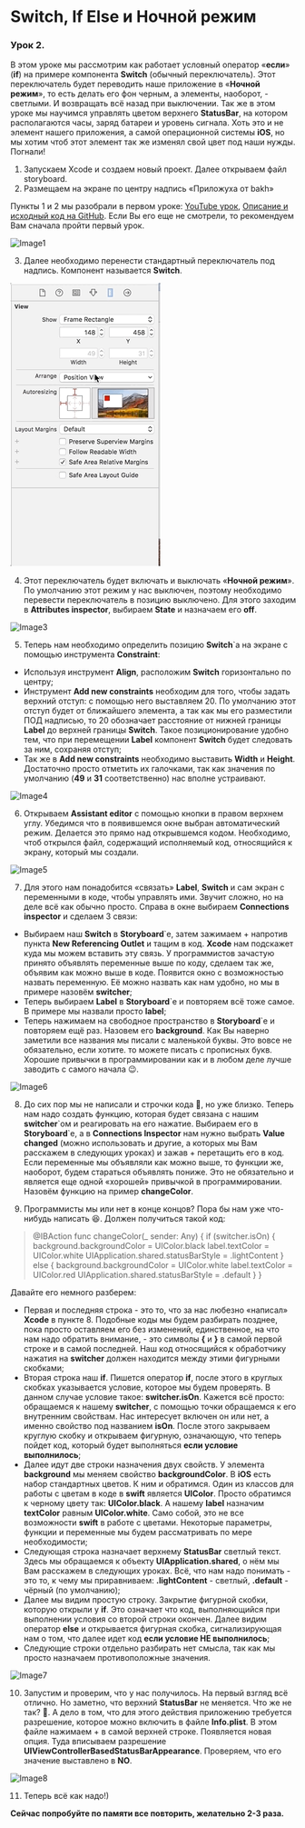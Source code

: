 # Switch, If Else и Ночной режим
### Урок 2.

В этом уроке мы рассмотрим как работает условный оператор «**если**» (**if**) на примере компонента **Switch** (обычный переключатель). Этот переключатель будет переводить наше приложение в «**Ночной режим**», то есть делать его фон черным, а элементы, наоборот, - светлыми. И возвращать всё назад при выключении. Так же в этом уроке мы научимся управлять цветом верхнего **StatusBar**, на котором располагаются часы, заряд батареи и уровень сигнала. Хоть это и не элемент нашего приложения, а самой операционной системы **iOS**, но мы хотим чтоб этот элемент так же изменял свой цвет под наши нужды.
Погнали!

1. Запускаем Xcode и создаем новый проект. Далее открываем файл storyboard.
2. Размещаем на экране по центру надпись «Приложуха от bakh»

Пункты 1 и 2 мы разобрали в первом уроке: [YouTube урок](https://www.youtube.com/watch?v=sD5_7Y-KMLU), [Описание и исходный код на GitHub](https://github.com/BakhMedia/Swift1.1-LabelAndConstraint). Если Вы его еще не смотрели, то рекомендуем Вам сначала пройти первый урок.

![Image1](https://raw.githubusercontent.com/BakhMedia/Swift1.2-IfElseSwitchStatusBar/master/images/1.gif "Image1")

3. Далее необходимо перенести стандартный переключатель под надпись. Компонент называется **Switch**.

![Image2](https://raw.githubusercontent.com/BakhMedia/Swift1.2-IfElseSwitchStatusBar/master/images/2.gif "Image2")

4. Этот переключатель будет включать и выключать «**Ночной режим**». По умолчанию этот режим у нас выключен, поэтому необходимо перевести переключатель в позицию выключено. Для этого заходим в **Attributes inspector**, выбираем **State** и назначаем его **off**.

![Image3](https://raw.githubusercontent.com/BakhMedia/Swift1.2-IfElseSwitchStatusBar/master/images/3.gif "Image3")

5. Теперь нам необходимо определить позицию **Switch**`a на экране с помощью инструмента **Constraint**: 
- Используя инструмент **Align**, расположим **Switch** горизонтально по центру;
- Инструмент **Add new constraints** необходим для того, чтобы задать верхний отступ: с помощью него выставляем 20. По умолчанию этот отступ будет от ближайшего элемента, а так как мы его разместили ПОД надписью, то 20 обозначает расстояние от нижней границы **Label** до верхней границы **Switch**. Такое позиционирование удобно тем, что при перемещении **Label** компонент **Switch** будет следовать за ним, сохраняя отступ;
- Так же в **Add new constraints** необходимо выставить **Width** и **Height**. Достаточно просто отметить их галочками, так как значения по умолчанию (**49** и **31** соответственно) нас вполне устраивают.

![Image4](https://raw.githubusercontent.com/BakhMedia/Swift1.2-IfElseSwitchStatusBar/master/images/4.gif "Image4")

6. Открываем **Assistant editor** с помощью кнопки в правом верхнем углу. Убедимся что в появившемся окне выбран автоматический режим. Делается это прямо над открывшемся кодом. Необходимо, чтоб открылся файл, содержащий исполняемый код, относящийся к экрану, который мы создали.

![Image5](https://raw.githubusercontent.com/BakhMedia/Swift1.2-IfElseSwitchStatusBar/master/images/5.gif "Image5")

7. Для этого нам понадобится «связать» **Label**, **Switch** и сам экран с переменными в коде, чтобы управлять ими. Звучит сложно, но на деле всё  как обычно просто. Справа в окне выбираем **Connections inspector** и сделаем 3 связи:

- Выбираем наш **Switch** в **Storyboard**`e, затем зажимаем + напротив пункта **New Referencing Outlet** и тащим в код. **Xcode** нам подскажет куда мы можем вставить эту связь. У программистов зачастую принято объявлять переменные выше по коду, сделаем так же, объявим как можно выше в коде. Появится окно с возможностью назвать переменную. Её можно назвать как нам удобно, но мы в примере назовём **switcher**;
- Теперь выбираем **Label** в **Storyboard**`e и повторяем всё тоже самое. В примере мы назвали просто **label**;
- Теперь нажимаем на свободное пространство в **Storyboard**`e и повторяем ещё раз. Назовем его **background**.
Как Вы наверно заметили все названия мы писали с маленькой буквы. Это вовсе не обязательно, если хотите. то можете писать с прописных букв. Хорошие привычки в программировании как и в любом деле лучше заводить с самого начала 😉.

![Image6](https://raw.githubusercontent.com/BakhMedia/Swift1.2-IfElseSwitchStatusBar/master/images/6.gif "Image6")

8. До сих пор мы не написали и строчки кода 🤪, но уже близко. Теперь нам надо создать функцию, которая будет связана с нашим **switcher**\`ом и реагировать на его нажатие. Выбираем его в **Storyboard**\`e, а в **Connections Inspector** нам нужно выбрать **Value changed** (можно использовать и другие, а которых мы Вам расскажем в следующих уроках) и зажав + перетащить его в код. Если переменные мы объявляли как можно выше, то функции же, наоборот, будем стараться объявлять пониже. Это не обязательно и является еще одной «хорошей» привычкой в программировании. Назовём функцию на пример **changeColor**.

9. Программисты мы или нет в конце концов? Пора бы нам уже что-нибудь написать 😆. Должен получиться такой код:

>@IBAction func changeColor(_ sender: Any) {
>   if (switcher.isOn) {
>        background.backgroundColor = UIColor.black
>       label.textColor = UIColor.white
>       UIApplication.shared.statusBarStyle = .lightContent
>   } else {
>       background.backgroundColor = UIColor.white
>       label.textColor = UIColor.red
>       UIApplication.shared.statusBarStyle = .default
>   }
>}

Давайте его немного разберем:
- Первая и последняя строка - это то, что за нас любезно «написал» **Xcode** в пункте 8. Подобные коды мы будем разбирать позднее, пока просто оставляем его без изменений, единственное, на что нам надо обратить внимание, - это символы **{** и **}** в самой первой строке и в самой последней. Наш код относящийся к обработчику нажатия на **switcher** должен находится между этими фигурными скобками;
- Вторая строка наш **if**. Пишется оператор **if**, после этого в круглых скобках указывается условие, которое мы будем проверять. В данном случае условие такое: **switcher.isOn**. Кажется всё просто: обращаемся к нашему **switcher**, с помощью точки обращаемся к его внутренним свойствам. Нас интересует включен он или нет, а именно свойство под названием **isOn**. После этого закрываем круглую скобку и открываем фигурную, означающую, что теперь пойдет код, который будет выполняться **если условие выполнилось**;
- Далее идут две строки назначения двух свойств. У элемента **background** мы меняем свойство **backgroundColor**. В **iOS** есть набор стандартных цветов. К ним и обратимся. Один из классов для работы с цветам в коде в **swift** является **UIColor**. Просто обратимся к черному цвету так: **UIColor.black**. А нашему **label** назначим **textColor** равным **UIColor.white**. Само собой, это не все возможности **swift** в работе с цветами. Некоторые параметры, функции и переменные мы будем рассматривать по мере необходимости;
- Следующая строка назначает верхнему **StatusBar** светлый текст. Здесь мы обращаемся к объекту **UIApplication.shared**, о нём мы Вам расскажем в следующих уроках. Всё, что нам надо понимать - это то, к чему мы приравниваем: **.lightContent** - светлый, **.default** - чёрный (по умолчанию);
- Далее мы видим простую строку. Закрытие фигурной скобки, которую открыли у **if**. Это означает что код, выполняющийся при выполнении условия со второй строки окончен. Далее видим оператор **else** и открывается фигурная скобка, сигнализирующая  нам о том, что далее идет код **если условие НЕ выполнилось**;
- Следующие строки отдельно разбирать нет смысла, так как мы просто назначаем противоположные значения.

![Image7](https://raw.githubusercontent.com/BakhMedia/Swift1.2-IfElseSwitchStatusBar/master/images/7.gif "Image7")

10. Запустим и проверим, что у нас получилось. На первый взгляд всё отлично. Но заметно, что верхний **StatusBar** не меняется. Что же не так? 🤨. А дело в том, что для этого действия приложению требуется разрешение, которое можно включить в файле **Info.plist**. В этом файле нажимаем + в самой верхней строке. Появляется новая опция. Туда вписываем разрешение **UIViewControllerBasedStatusBarAppearance**. Проверяем, что его значение выставлено в **NO**.

![Image8](https://raw.githubusercontent.com/BakhMedia/Swift1.2-IfElseSwitchStatusBar/master/images/8.gif "Image8")

11. Теперь всё как надо!)

**Сейчас попробуйте по памяти все повторить, желательно 2-3 раза.**






